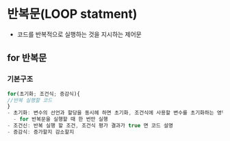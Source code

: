 # 반복문(LOOP statment)
- 코드를 반복적으로 실행하는 것을 지시하는 제어문

## for 반복문
### 기본구조
```javascript
for(초기화; 조건식; 증감식){
//반복 실행할 코드
}
- 초기화: 변수의 선언과 할당을 동시헤 하면 초기화, 조건식에 사용할 변수를 초기화하는 영역
  - for 반복문을 실행할 때 한 번만 실행
- 조건신: 반복 실행 할 조건, 조건식 평가 결과가 true 면 코드 설명
- 증감식: 증가할지 감소할지